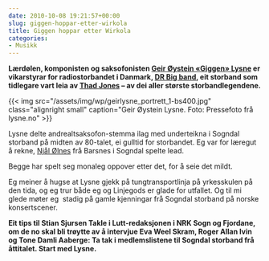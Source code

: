 ```yaml
---
date: 2010-10-08 19:21:57+00:00
slug: giggen-hoppar-etter-wirkola
title: Giggen hoppar etter Wirkola
categories:
- Musikk
---
```


**Lærdølen, komponisten og saksofonisten [Geir Øystein «Giggen» Lysne](http://www.lysne.no/default.asp?fid=1000) er vikarstyrar for radiostorbandet i Danmark, [DR Big band](http://en.wikipedia.org/wiki/DR_Big_Band), eit storband som tidlegare vart leia av [Thad Jones](http://en.wikipedia.org/wiki/Thad_Jones) – av dei aller største storbandlegendene.**

{{< img src="/assets/img/wp/geirlysne_portrett_1-bs400.jpg" class="alignright small" caption="Geir Øystein Lysne. Foto: Pressefoto frå lysne.no" >}}

<!--more-->

Lysne delte andrealtsaksofon-stemma ilag med underteikna i Sogndal storband på midten av 80-talet, ei gulltid for storbandet. Eg var for læregut å rekne, [Njål Ølnes](http://no.wikipedia.org/wiki/Nj%C3%A5l_%C3%98lnes) frå Barsnes i Sogndal spelte lead. 

Begge har spelt seg monaleg oppover etter det, for å seie det mildt. 

Eg meiner å hugse at Lysne gjekk på tungtransportlinja på yrkesskulen på den tida, og eg trur både eg og Linjegods er glade for utfallet. Og til mi glede møter eg  stadig på gamle kjenningar frå Sogndal storband på norske konsertscener.

**Eit tips til Stian Sjursen Takle i Lutt-redaksjonen i NRK Sogn og Fjordane, om de no skal bli trøytte av å intervjue Eva Weel Skram, Roger Allan Ivin og Tone Damli Aaberge: Ta tak i medlemslistene til Sogndal storband frå åttitalet. Start med Lysne.**

